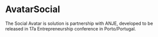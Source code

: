 AvatarSocial
============
The Social Avatar is solution is partnership with ANJE, developed to be released in 17a Entrepreneurship conference in Porto/Portugal.
